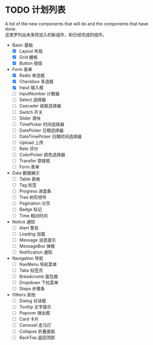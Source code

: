 # TODO 计划列表
A list of the new components that will do and the components that have done.  
这里罗列出未来将加入的新组件，和已经完成的组件。

- Basic 基础
    + [X] Layout 布局
    + [X] Grid 栅格
    + [X] Button 按钮
- Form 表单
    + [X] Radio 单选框
    + [X] Checkbox 多选框
    + [X] Input 输入框
    + [ ] InputNumber 计数器
    + [ ] Select 选择器
    + [ ] Cascader 级联选择器
    + [ ] Switch 开关
    + [ ] Slider 滑块
    + [ ] TimePicker 时间选择器
    + [ ] DatePicker 日期选择器
    + [ ] DateTimePicker 日期时间选择器
    + [ ] Upload 上传
    + [ ] Rate 评分
    + [ ] ColorPicker 颜色选择器
    + [ ] Transfer 穿梭框
    + [ ] Form 表单
- Data 数据展示
    + [ ] Table 表格
    + [ ] Tag 标签
    + [ ] Progress 进度条
    + [ ] Tree 树形控件
    + [ ] Pagination 分页
    + [ ] Badge 标记
    + [ ] Time 相对时间
- Notice 通知
    + [ ] Alert 警告
    + [ ] Loading 加载
    + [ ] Message 消息提示
    + [ ] MessageBox 弹框
    + [ ] Notification 通知
- Navigation 导航
    + [ ] NavMenu 导航菜单
    + [ ] Tabs 标签页
    + [ ] Breadcrumb 面包屑
    + [ ] Dropdown 下拉菜单
    + [ ] Steps 步骤条
- Others 其他
    + [ ] Dialog 对话框
    + [ ] Tooltip 文字提示
    + [ ] Popover 弹出框
    + [ ] Card 卡片
    + [ ] Carousel 走马灯
    + [ ] Collapse 折叠面板
    + [ ] BackTop 返回顶部